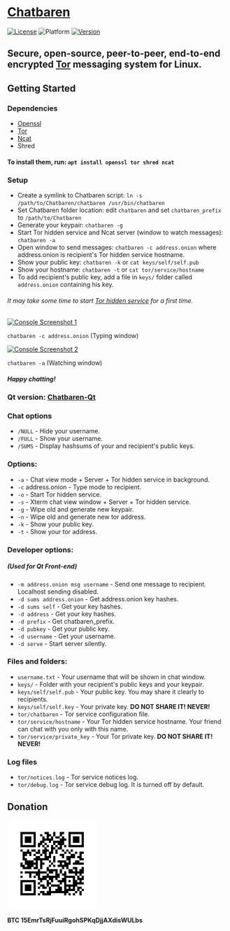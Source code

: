 # [Chatbaren](https://github.com/mrlibertarian/Chatbaren)

[![License](https://img.shields.io/badge/license-GPL-yellow.svg)][license]
![Platform](https://img.shields.io/badge/platform-Linux-blue.svg)
[![Version](https://img.shields.io/badge/version-console-brightgreen.svg)][console-version]

[license]: https://www.gnu.org/licenses/gpl.html
[console-version]: https://github.com/mrlibertarian/Chatbaren

## Secure, open-source, peer-to-peer, end-to-end encrypted [Tor](https://torproject.org/) messaging system for Linux.

## Getting Started

### Dependencies

- [Openssl](https://www.openssl.org/)
- [Tor](https://torproject.org/)
- [Ncat](https://nmap.org/ncat/)
- Shred

#### To install them, run: `apt install openssl tor shred ncat`

### Setup

- Create a symlink to Chatbaren script: `ln -s /path/to/Chatbaren/chatbaren /usr/bin/chatbaren`
- Set Chatbaren folder location: edit `chatbaren` and set `chatbaren_prefix` to `/path/to/Chatbaren`
- Generate your keypair: `chatbaren -g`
- Start Tor hidden service and Ncat server (window to watch messages): `chatbaren -a`
- Open window to send messages: `chatbaren -c address.onion` where address.onion is recipient's Tor hidden service hostname.
- Show your public key: `chatbaren -k` or `cat keys/self/self.pub`
- Show your hostname: `chatbaren -t` or `cat tor/service/hostname`
- To add recipient's public key, add a file in `keys/` folder called `address.onion` containing his key.

 ###### It may take some time to start [Tor hidden service](https://www.torproject.org/docs/onion-services) for a first time.


 [![Console Screenshot 1](https://github.com/mrlibertarian/Chatbaren/blob/master/Images/Screenshot-1.png)](https://github.com/mrlibertarian/Chatbaren/blob/master/Images/Screenshot-1.png)

`chatbaren -c address.onion` (Typing window)

[![Console Screenshot 2](https://github.com/mrlibertarian/Chatbaren/blob/master/Images/Screenshot-2.png)](https://github.com/mrlibertarian/Chatbaren/blob/master/Images/Screenshot-1.png)

`chatbaren -a` (Watching window)

 ##### Happy chatting!

### Qt version: [Chatbaren-Qt](https://github.com/mrlibertarian/Chatbaren-Qt)


### Chat options
- `/NULL` - Hide your username.
- `/FULL` - Show your username.
- `/SUMS` - Display hashsums of your and recipient's public keys.

### Options:
- `-a` - Chat view mode + Server + Tor hidden service in background.
- `-c` address.onion - Type mode to recipient.
- `-o` - Start Tor hidden service.
- `-s` - Xterm chat view window + Server + Tor hidden service.
- `-g` - Wipe old and generate new keypair.
- `-n` - Wipe old and generate new tor address.
- `-k` - Show your public key.
- `-t` - Show your tor address.

### Developer options:
##### (Used for Qt Front-end)
- `-m address.onion msg username` - Send one message to recipient. Localhost sending disabled.
- `-d sums address.onion` - Get address.onion key hashes.
- `-d sums self` - Get your key hashes.
- `-d address` - Get your key hashes.
- `-d prefix` - Get chatbaren_prefix.
- `-d pubkey` - Get your public key.
- `-d username` - Get your username.
- `-d serve` - Start server silently.

### Files and folders:
- `username.txt` - Your username that will be shown in chat window.
- `keys/` - Folder with your recipient's public keys and your keypair.
- `keys/self/self.pub` - Your public key. You may share it clearly to recipients.
- `keys/self/self.key` - Your private key. **DO NOT SHARE IT! NEVER!**
- `tor/chatbaren` - Tor service configuration file.
- `tor/service/hostname` - Your Tor hidden service hostname. Your friend can chat with you only with this name.
- `tor/service/private_key` - Your Tor private key. **DO NOT SHARE IT! NEVER!**

### Log files
- `tor/notices.log` - Tor service notices log.
- `tor/debug.log` - Tor service debug log. It is turned off by default.

## Donation

[![Bitcoin QR-code](Images/Bitcoin-QR.png)](bitcoin:15EmrTsRjFuuiRgohSPKqDjjAXdisWULbs)

**BTC 15EmrTsRjFuuiRgohSPKqDjjAXdisWULbs**
